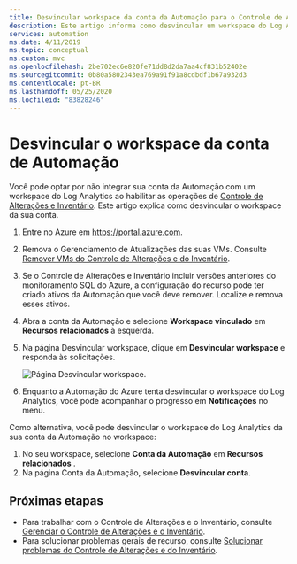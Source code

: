 ```yaml
---
title: Desvincular workspace da conta da Automação para o Controle de Alterações e o Inventário
description: Este artigo informa como desvincular um workspace do Log Analytics da conta da Automação para o Controle de Alterações e o Inventário
services: automation
ms.date: 4/11/2019
ms.topic: conceptual
ms.custom: mvc
ms.openlocfilehash: 2be702ec6e820fe71dd8d2da7aa4cf831b52402e
ms.sourcegitcommit: 0b80a5802343ea769a91f91a8cdbdf1b67a932d3
ms.contentlocale: pt-BR
ms.lasthandoff: 05/25/2020
ms.locfileid: "83828246"
---
```

# <a name="unlink-workspace-from-automation-account"></a>Desvincular o workspace da conta de Automação

Você pode optar por não integrar sua conta da Automação com um workspace do Log Analytics ao habilitar as operações de [Controle de Alterações e Inventário](change-tracking.md). Este artigo explica como desvincular o workspace da sua conta.

1. Entre no Azure em https://portal.azure.com.

2. Remova o Gerenciamento de Atualizações das suas VMs. Consulte [Remover VMs do Controle de Alterações e do Inventário](automation-remove-vms-from-change-tracking.md).

3. Se o Controle de Alterações e Inventário incluir versões anteriores do monitoramento SQL do Azure, a configuração do recurso pode ter criado ativos da Automação que você deve remover. Localize e remova esses ativos.

4. Abra a conta da Automação e selecione **Workspace vinculado** em **Recursos relacionados** à esquerda.

5. Na página Desvincular workspace, clique em **Desvincular workspace** e responda às solicitações.

   ![Página Desvincular workspace](media/automation-unlink-workspace-change-tracking/automation-unlink-workspace-blade.png).

6. Enquanto a Automação do Azure tenta desvincular o workspace do Log Analytics, você pode acompanhar o progresso em **Notificações** no menu.

Como alternativa, você pode desvincular o workspace do Log Analytics da sua conta da Automação no workspace:

1. No seu workspace, selecione **Conta da Automação** em **Recursos relacionados** . 
2. Na página Conta da Automação, selecione **Desvincular conta**.

## <a name="next-steps"></a>Próximas etapas

* Para trabalhar com o Controle de Alterações e o Inventário, consulte [Gerenciar o Controle de Alterações e o Inventário](change-tracking-file-contents.md).
* Para solucionar problemas gerais de recurso, consulte [Solucionar problemas do Controle de Alterações e do Inventário](troubleshoot/change-tracking.md).
